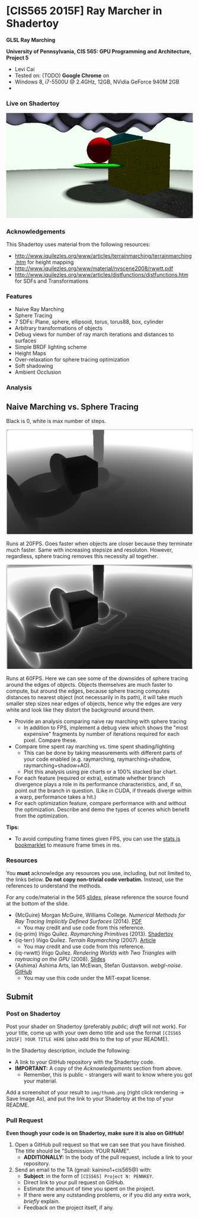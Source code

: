 # [CIS565 2015F] Ray Marcher in Shadertoy

**GLSL Ray Marching**

**University of Pennsylvania, CIS 565: GPU Programming and Architecture, Project 5**

* Levi Cai
* Tested on: (TODO) **Google Chrome** on
* Windows 8, i7-5500U @ 2.4GHz, 12GB, NVidia GeForce 940M 2GB
* 
### Live on Shadertoy

[![](img/thumb.png)](https://www.shadertoy.com/view/ll2SzG)

### Acknowledgements

This Shadertoy uses material from the following resources:

* http://www.iquilezles.org/www/articles/terrainmarching/terrainmarching.htm for height mapping
* http://www.iquilezles.org/www/material/nvscene2008/rwwtt.pdf
* http://www.iquilezles.org/www/articles/distfunctions/distfunctions.htm for SDFs and Transformations

### Features

* Naive Ray Marching
* Sphere Tracing
* 7 SDFs: Plane, sphere, ellipsoid, torus, torus88, box, cylinder
* Arbitrary transformations of objects
* Debug views for number of ray march iterations and distances to surfaces
* Simple BRDF lighting scheme
* Height Maps
* Over-relaxation for sphere tracing optimization
* Soft shadowing
* Ambient Occlusion

### Analysis

## Naive Marching vs. Sphere Tracing

Black is 0, white is max number of steps.

![](img/naive_cast_ray_iter.PNG)

Runs at 20FPS. Goes faster when objects are closer because they terminate much faster. Same with increasing stepsize and resoluton. However, regardless, sphere tracing removes this necessity all together.

![](img/cast_ray_iter.PNG)

Runs at 60FPS. Here we can see some of the downsides of sphere tracing around the edges of objects. Objects themselves are much faster to compute, but around the edges, because sphere tracing computes distances to nearest object (not necessarily in its path), it will take much smaller step sizes near edges of objects, hence why the edges are very white and look like they distort the background around them.



* Provide an analysis comparing naive ray marching with sphere tracing
  * In addition to FPS, implement a debug view which shows the "most expensive"
    fragments by number of iterations required for each pixel. Compare these.
* Compare time spent ray marching vs. time spent shading/lighting
  * This can be done by taking measurements with different parts of your code
    enabled (e.g. raymarching, raymarching+shadow, raymarching+shadow+AO).
  * Plot this analysis using pie charts or a 100% stacked bar chart.
* For each feature (required or extra), estimate whether branch divergence
  plays a role in its performance characteristics, and, if so, point out the
  branch in question.
  (Like in CUDA, if threads diverge within a warp, performance takes a hit.)
* For each optimization feature, compare performance with and without the
  optimization. Describe and demo the types of scenes which benefit from the
  optimization.

**Tips:**

* To avoid computing frame times given FPS, you can use the
  [stats.js bookmarklet](https://github.com/mrdoob/stats.js/#bookmarklet)
  to measure frame times in ms.

### Resources

You **must** acknowledge any resources you use, including, but not limited to,
the links below. **Do not copy non-trivial code verbatim.** Instead, use the
references to understand the methods.

For any code/material in the 565
[slides](http://cis565-fall-2015.github.io/lectures/12-Ray-Marching.pptx),
please reference the source found at the bottom of the slide.

* {McGuire}
  Morgan McGuire, Williams College.
  *Numerical Methods for Ray Tracing Implicitly Defined Surfaces* (2014).
  [PDF](http://graphics.cs.williams.edu/courses/cs371/f14/reading/implicit.pdf)
  * You may credit and use code from this reference.
* {iq-prim}
  Iñigo Quílez.
  *Raymarching Primitives* (2013).
  [Shadertoy](https://www.shadertoy.com/view/Xds3zN)
* {iq-terr}
  Iñigo Quílez.
  *Terrain Raymarching* (2007).
  [Article](http://www.iquilezles.org/www/articles/terrainmarching/terrainmarching.htm)
  * You may credit and use code from this reference.
* {iq-rwwtt}
  Iñigo Quílez.
  *Rendering Worlds with Two Triangles with raytracing on the GPU* (2008).
  [Slides](http://www.iquilezles.org/www/material/nvscene2008/rwwtt.pdf)
* {Ashima}
  Ashima Arts, Ian McEwan, Stefan Gustavson.
  *webgl-noise*.
  [GitHub](https://github.com/ashima/webgl-noise)
  * You may use this code under the MIT-expat license.


## Submit

### Post on Shadertoy

Post your shader on Shadertoy (preferably *public*; *draft* will not work).
For your title, come up with your own demo title and use the format
`[CIS565 2015F] YOUR TITLE HERE` (also add this to the top of your README).

In the Shadertoy description, include the following:

* A link to your GitHub repository with the Shadertoy code.
* **IMPORTANT:** A copy of the *Acknowledgements* section from above.
  * Remember, this is public - strangers will want to know where you got your
    material.

Add a screenshot of your result to `img/thumb.png`
(right click rendering -> Save Image As), and put the link to your
Shadertoy at the top of your README.

### Pull Request

**Even though your code is on Shadertoy, make sure it is also on GitHub!**

1. Open a GitHub pull request so that we can see that you have finished.
   The title should be "Submission: YOUR NAME".
   * **ADDITIONALLY:**
     In the body of the pull request, include a link to your repository.
2. Send an email to the TA (gmail: kainino1+cis565@) with:
   * **Subject**: in the form of `[CIS565] Project N: PENNKEY`.
   * Direct link to your pull request on GitHub.
   * Estimate the amount of time you spent on the project.
   * If there were any outstanding problems, or if you did any extra
     work, *briefly* explain.
   * Feedback on the project itself, if any.
